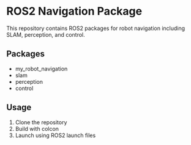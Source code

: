 # ROS2 Navigation Package

This repository contains ROS2 packages for robot navigation including SLAM, perception, and control.

## Packages
- my_robot_navigation
- slam
- perception
- control

## Usage
1. Clone the repository
2. Build with colcon
3. Launch using ROS2 launch files
